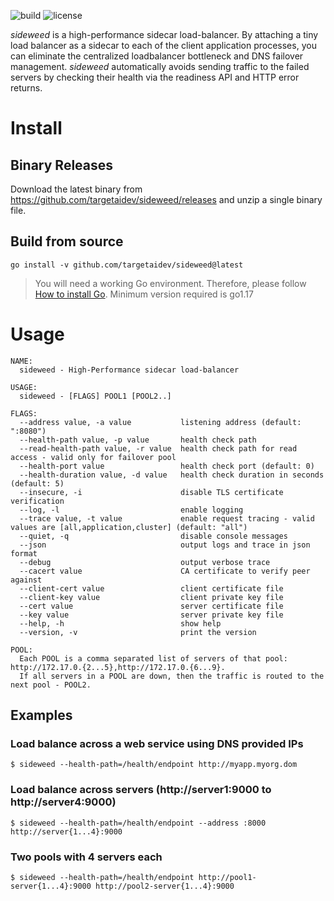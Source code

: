 ![build](https://github.com/targetaidev/sideweed/workflows/CI/badge.svg) ![license](https://img.shields.io/badge/license-AGPL%20V3-blue)

*sideweed* is a high-performance sidecar load-balancer. By attaching a tiny load balancer as a sidecar to each of the client application processes, you can eliminate the centralized loadbalancer bottleneck and DNS failover management. *sideweed* automatically avoids sending traffic to the failed servers by checking their health via the readiness API and HTTP error returns.

# Install

## Binary Releases

Download the latest binary from https://github.com/targetaidev/sideweed/releases and unzip a single binary file.

## Build from source

```
go install -v github.com/targetaidev/sideweed@latest
```

> You will need a working Go environment. Therefore, please follow [How to install Go](https://golang.org/doc/install).
> Minimum version required is go1.17

# Usage

```
NAME:
  sideweed - High-Performance sidecar load-balancer

USAGE:
  sideweed - [FLAGS] POOL1 [POOL2..]

FLAGS:
  --address value, -a value           listening address (default: ":8080")
  --health-path value, -p value       health check path
  --read-health-path value, -r value  health check path for read access - valid only for failover pool
  --health-port value                 health check port (default: 0)
  --health-duration value, -d value   health check duration in seconds (default: 5)
  --insecure, -i                      disable TLS certificate verification
  --log, -l                           enable logging
  --trace value, -t value             enable request tracing - valid values are [all,application,cluster] (default: "all")
  --quiet, -q                         disable console messages
  --json                              output logs and trace in json format
  --debug                             output verbose trace
  --cacert value                      CA certificate to verify peer against
  --client-cert value                 client certificate file
  --client-key value                  client private key file
  --cert value                        server certificate file
  --key value                         server private key file
  --help, -h                          show help
  --version, -v                       print the version

POOL:
  Each POOL is a comma separated list of servers of that pool: http://172.17.0.{2...5},http://172.17.0.{6...9}.
  If all servers in a POOL are down, then the traffic is routed to the next pool - POOL2.
```

## Examples

### Load balance across a web service using DNS provided IPs
```
$ sideweed --health-path=/health/endpoint http://myapp.myorg.dom
```

### Load balance across servers (http://server1:9000 to http://server4:9000)
```
$ sideweed --health-path=/health/endpoint --address :8000 http://server{1...4}:9000
```

### Two pools with 4 servers each
```
$ sideweed --health-path=/health/endpoint http://pool1-server{1...4}:9000 http://pool2-server{1...4}:9000
```
